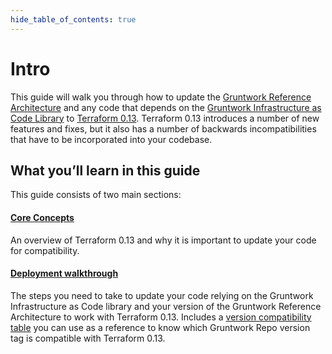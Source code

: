 ```yaml
---
hide_table_of_contents: true
---
```


# Intro

This guide will walk you through how to update the [Gruntwork Reference
Architecture](https://gruntwork.io/reference-architecture/) and any code that depends on the
[Gruntwork Infrastructure as Code Library](https://gruntwork.io/infrastructure-as-code-library/) to
[Terraform 0.13](https://www.terraform.io/upgrade-guides/0-13.html). Terraform 0.13 introduces a number of new features
and fixes, but it also has a number of backwards incompatibilities that have to be incorporated into your codebase.

## What you’ll learn in this guide

This guide consists of two main sections:

<div className="dlist">

#### [Core Concepts](1-core-concepts.md)

An overview of Terraform 0.13 and why it is important to update your code for compatibility.

#### [Deployment walkthrough](2-deployment-walkthrough/0-step-1-update-your-code-to-be-compatible-with-terraform-0-12.md)

The steps you need to take to update your code relying on the Gruntwork Infrastructure as Code library and your
version of the Gruntwork Reference Architecture to work with Terraform 0.13. Includes a
[version compatibility table](2-deployment-walkthrough/2-step-3-update-references-to-the-gruntwork-infrastructure-as-code-library.md#version-compatibility-table) you can use as a reference to know which Gruntwork Repo version
tag is compatible with Terraform 0.13.

</div>


<!-- ##DOCS-SOURCER-START
{"sourcePlugin":"Local File Copier","hash":"bb9dc557964f0d596aa411e616a77bef"}
##DOCS-SOURCER-END -->
